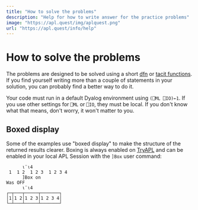 ```yaml
---
title: "How to solve the problems"
description: "Help for how to write answer for the practice problems"
image: "https://apl.quest/img/aplquest.png"
url: "https://apl.quest/info/help"
---
```

# How to solve the problems
The problems are designed to be solved using a short [dfn](https://aplwiki.com/wiki/Dfn) or [tacit
functions](https://aplwiki.com/wiki/Tacit_programming). If you find yourself writing more than a couple of
statements in your solution, you can probably find a better way to do
it.

Your code must run in a default Dyalog environment using
`(⎕ML ⎕IO)←1`. If you use other settings for `⎕ML` or
`⎕IO`, they must be local. If you don't know what that means,
don't worry, it won't matter to you.

## Boxed display

Some of the examples use "boxed display" to make the
structure of the returned results clearer. Boxing is always enabled on
[TryAPL](https://tryapl.org/?a=%u2373%A8%u23734&run)
and can be enabled in your local APL Session with the `]Box`
user command:

``` APL
      ⍳¨⍳4
 1  1 2  1 2 3  1 2 3 4 
      ]Box on
Was OFF
      ⍳¨⍳4
┌─┬───┬─────┬───────┐
│1│1 2│1 2 3│1 2 3 4│
└─┴───┴─────┴───────┘
```
